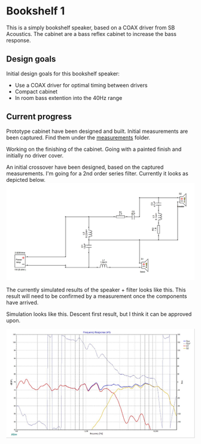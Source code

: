 # Bookshelf 1

This is a simply bookshelf speaker, based on a COAX driver from SB Acoustics. The cabinet are a bass reflex cabinet to increase the bass response.

## Design goals

Initial design goals for this bookshelf speaker:

* Use a COAX driver for optimal timing between drivers
* Compact cabinet
* In room bass extention into the 40Hz range

## Current progress

Prototype cabinet have been designed and built. Initial measurements are been captured. Find them under the [measurements](measurements) folder.

Working on the finishing of the cabinet. Going with a painted finish and initially no driver cover.

An initial crossover have been designed, based on the captured measurements. I'm going for a 2nd order series filter. Currently it looks as depicted below.
![2nd order series crossover filter](crossover/crossover.jpg)

The currently simulated results of the speaker + filter looks like this. This result will need to be confirmed by a measurement once the components have arrived.

Simulation looks like this. Descent first result, but I think it can be approved upon.

![Simulation result of the crossover filter above](crossover/frquency%20response.jpg)
